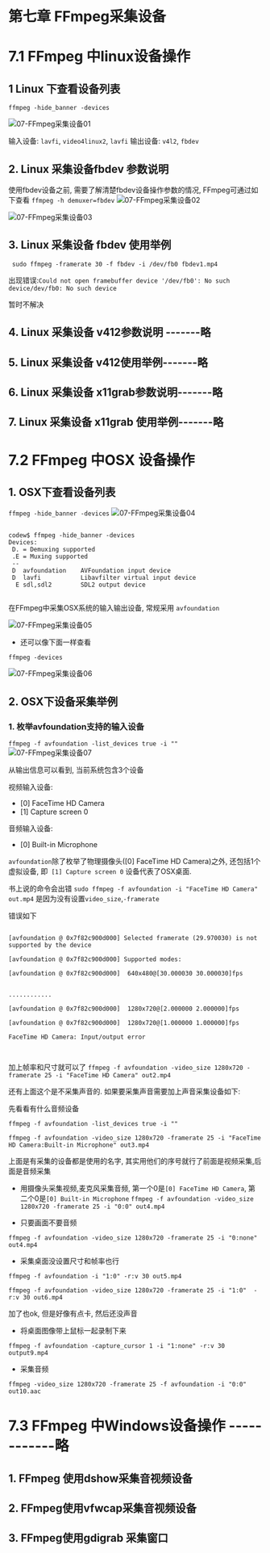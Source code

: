# 第七章 FFmpeg采集设备


# 7.1 FFmpeg 中linux设备操作

## 1 Linux 下查看设备列表

`ffmpeg -hide_banner -devices`


![07-FFmpeg采集设备01](image/07-FFmpeg%E9%87%87%E9%9B%86%E8%AE%BE%E5%A4%8701.png)



输入设备:  `lavfi`,  `video4linux2`, `lavfi`
输出设备: `v4l2`,  `fbdev`

## 2. Linux 采集设备fbdev 参数说明

使用fbdev设备之前, 需要了解清楚fbdev设备操作参数的情况, FFmpeg可通过如下查看
`ffmpeg -h demuxer=fbdev`
![07-FFmpeg采集设备02](image/07-FFmpeg%E9%87%87%E9%9B%86%E8%AE%BE%E5%A4%8702.png)




![07-FFmpeg采集设备03](image/07-FFmpeg%E9%87%87%E9%9B%86%E8%AE%BE%E5%A4%8703.png)


## 3. Linux 采集设备 fbdev 使用举例


` sudo ffmpeg -framerate 30 -f fbdev -i /dev/fb0 fbdev1.mp4`

出现错误:`Could not open framebuffer device '/dev/fb0': No such device/dev/fb0: No such device`

暂时不解决

## 4. Linux 采集设备 v412参数说明 -------略


## 5. Linux 采集设备 v412使用举例-------略

## 6. Linux 采集设备 x11grab参数说明-------略

## 7. Linux 采集设备 x11grab 使用举例-------略


# 7.2 FFmpeg 中OSX 设备操作

## 1. OSX下查看设备列表

`ffmpeg -hide_banner -devices`
![07-FFmpeg采集设备04](image/07-FFmpeg%E9%87%87%E9%9B%86%E8%AE%BE%E5%A4%8704.png)


```

codew$ ffmpeg -hide_banner -devices
Devices:
 D. = Demuxing supported
 .E = Muxing supported
 --
 D  avfoundation    AVFoundation input device
 D  lavfi           Libavfilter virtual input device
  E sdl,sdl2        SDL2 output device


```

在FFmpeg中采集OSX系统的输入输出设备,  常规采用 `avfoundation`


![07-FFmpeg采集设备05](image/07-FFmpeg%E9%87%87%E9%9B%86%E8%AE%BE%E5%A4%8705.png)




- 还可以像下面一样查看

`ffmpeg -devices`

![07-FFmpeg采集设备06](image/07-FFmpeg%E9%87%87%E9%9B%86%E8%AE%BE%E5%A4%8706.png)



## 2. OSX下设备采集举例


### 1. 枚举avfoundation支持的输入设备

`ffmpeg -f avfoundation -list_devices true -i ""`
![07-FFmpeg采集设备07](image/07-FFmpeg%E9%87%87%E9%9B%86%E8%AE%BE%E5%A4%8707.png)

从输出信息可以看到, 当前系统包含3个设备

视频输入设备:
- [0] FaceTime HD Camera
- [1] Capture screen 0

音频输入设备:
- [0] Built-in Microphone

`avfoundation`除了枚举了物理摄像头([0] FaceTime HD Camera)之外, 还包括1个虚拟设备, 即` [1] Capture screen 0` 设备代表了OSX桌面. 



书上说的命令会出错
`sudo ffmpeg -f avfoundation -i "FaceTime HD Camera" out.mp4` 是因为没有设置`video_size`,`-framerate`

错误如下

```

[avfoundation @ 0x7f82c900d000] Selected framerate (29.970030) is not supported by the device

[avfoundation @ 0x7f82c900d000] Supported modes:

[avfoundation @ 0x7f82c900d000]  640x480@[30.000030 30.000030]fps


............

[avfoundation @ 0x7f82c900d000]  1280x720@[2.000000 2.000000]fps

[avfoundation @ 0x7f82c900d000]  1280x720@[1.000000 1.000000]fps

FaceTime HD Camera: Input/output error



```

加上帧率和尺寸就可以了
`ffmpeg -f avfoundation -video_size 1280x720 -framerate 25 -i "FaceTime HD Camera" out2.mp4`

还有上面这个是不采集声音的. 如果要采集声音需要加上声音采集设备如下:

先看看有什么音频设备

`ffmpeg -f avfoundation -list_devices true -i ""`


`ffmpeg -f avfoundation -video_size 1280x720 -framerate 25 -i "FaceTime HD Camera:Built-in Microphone" out3.mp4`



上面是有采集的设备都是使用的名字, 其实用他们的序号就行了前面是视频采集,后面是音频采集

- 用摄像头采集视频,麦克风采集音频, 第一个0是`[0] FaceTime HD Camera`, 第二个0是`[0] Built-in Microphone`
`ffmpeg -f avfoundation -video_size 1280x720 -framerate 25 -i "0:0" out4.mp4`


- 只要画面不要音频


`ffmpeg -f avfoundation -video_size 1280x720 -framerate 25 -i "0:none" out4.mp4`


- 采集桌面没设置尺寸和帧率也行

`ffmpeg -f avfoundation -i "1:0" -r:v 30 out5.mp4`

`ffmpeg -f avfoundation -video_size 1280x720 -framerate 25 -i "1:0"  -r:v 30 out6.mp4`

加了也ok, 但是好像有点卡, 然后还没声音




- 将桌面图像带上鼠标一起录制下来

`ffmpeg -f avfoundation -capture_cursor 1 -i "1:none" -r:v 30 output9.mp4`


- 采集音频

`ffmpeg -video_size 1280x720 -framerate 25 -f avfoundation -i "0:0" out10.aac`




# 7.3 FFmpeg 中Windows设备操作 ------------略

## 1. FFmpeg 使用dshow采集音视频设备

## 2. FFmpeg使用vfwcap采集音视频设备

## 3. FFmpeg使用gdigrab 采集窗口